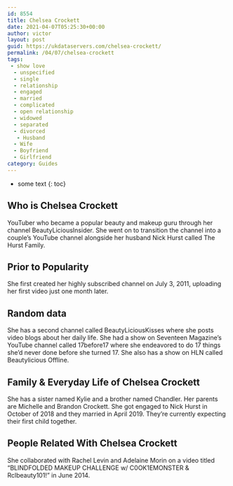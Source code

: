```yaml
---
id: 8554
title: Chelsea Crockett
date: 2021-04-07T05:25:30+00:00
author: victor
layout: post
guid: https://ukdataservers.com/chelsea-crockett/
permalink: /04/07/chelsea-crockett
tags:
 - show love
  - unspecified
  - single
  - relationship
  - engaged
  - married
  - complicated
  - open relationship
  - widowed
  - separated
  - divorced
   - Husband
  - Wife
  - Boyfriend
  - Girlfriend
category: Guides
---
```


* some text
{: toc}


## Who is Chelsea Crockett



YouTuber who became a popular beauty and makeup guru through her channel BeautyLiciousInsider. She went on to transition the channel into a couple&#8217;s YouTube channel alongside her husband Nick Hurst called The Hurst Family. 

                
                
                
## Prior to Popularity



She first created her highly subscribed channel on July 3, 2011, uploading her first video just one month later.

                
                
                
## Random data



She has a second channel called BeautyLiciousKisses where she posts video blogs about her daily life. She had a show on Seventeen Magazine&#8217;s YouTube channel called 17before17 where she endeavored to do 17 things she&#8217;d never done before she turned 17. She also has a show on HLN called Beautylicious Offline.

                
                
                
## Family & Everyday Life of Chelsea Crockett



She has a sister named Kylie and a brother named Chandler. Her parents are Michelle and Brandon Crockett. She got engaged to Nick Hurst in October of 2018 and they married in April 2019. They&#8217;re currently expecting their first child together.

                
                
                
## People Related With Chelsea Crockett



She collaborated with Rachel Levin and Adelaine Morin on a video titled &#8220;BLINDFOLDED MAKEUP CHALLENGE w/ C0OK1EMONSTER & Rclbeauty101!&#8221; in June 2014.

                
              
            
          
          
          